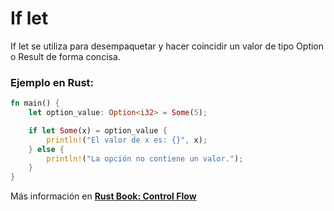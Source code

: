 # If let
If let se utiliza para desempaquetar y hacer coincidir un valor de tipo Option<T> o Result de forma concisa.

### Ejemplo en Rust:
```rust
fn main() {
    let option_value: Option<i32> = Some(5);

    if let Some(x) = option_value {
        println!("El valor de x es: {}", x);
    } else {
        println!("La opción no contiene un valor.");
    }
}
```

Más información en [**Rust Book: Control Flow**](https://book.rustlang-es.org/rust-book-es/ch06-03-if-let.html)